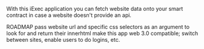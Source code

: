 With this iExec application you can fetch website data onto your smart contract in case a website doesn't provide an api.

ROADMAP
pass website url and specific css selectors as an argument to look for and return their innerhtml 
make this app web 3.0 compatible; switch between sites, enable users to do logins, etc.
